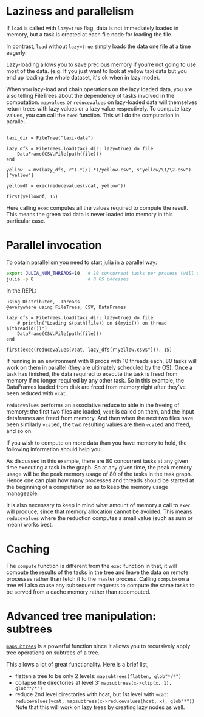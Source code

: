 # Laziness and parallelism

If `load` is called with `lazy=true` flag, data is not immediately loaded in memory, but a task is created at each file node for loading the file.

In contrast, `load` without `lazy=true` simply loads the data one file at a time eagerly.

Lazy-loading allows you to save precious memory if you're not going to use most of the data. (e.g. If you just want to look at yellow taxi data but you end up loading the whole dataset, it's ok when in lazy mode).

When you lazy-load and chain operations on the lazy loaded data, you are also telling FileTrees about the dependency of tasks involved in the computation. `mapvalues` or `reducevalues` on lazy-loaded data will themselves return trees with lazy values or a lazy value respectively. To compute lazy values, you can call the `exec` function. This will do the computation in parallel.

```julia:dir1

taxi_dir = FileTree("taxi-data")

lazy_dfs = FileTrees.load(taxi_dir; lazy=true) do file
    DataFrame(CSV.File(path(file)))
end
```

```julia:dir1
yellow′ = mv(lazy_dfs, r"(.*)/(.*)/yellow.csv", s"yellow/\1/\2.csv")["yellow"]
```

```julia:dir1
yellowdf = exec(reducevalues(vcat, yellow′))

first(yellowdf, 15)
```

Here calling `exec` computes all the values required to compute the result. This means the green taxi data is never loaded into memory in this particular case.

# Parallel invocation

To obtain parallelism you need to start julia in a parallel way:

```sh
export JULIA_NUM_THREADS=10   # 10 concurrent tasks per process (will use multi-threading)
julia -p 8                    # 8 OS pocesses
```

In the REPL:

```julia:cool
using Distributed, .Threads
@everywhere using FileTrees, CSV, DataFrames

lazy_dfs = FileTrees.load(taxi_dir; lazy=true) do file
    # println("Loading $(path(file)) on $(myid()) on thread $(threadid())")
    DataFrame(CSV.File(path(file)))
end

first(exec(reducevalues(vcat, lazy_dfs[r"yellow.csv$"])), 15)
```

If running in an environment with 8 procs with 10 threads each, 80 tasks will work on them in parallel (they are ultimately scheduled by the OS). Once a task has finished, the data required to execute the task is freed from memory if no longer required by any other task. So in this example, the DataFrames loaded from disk are freed from memory right after they've been reduced with `vcat`.

`reducevalues` performs an associative reduce to aide in the freeing of memory: the first two files are loaded, `vcat` is called on them, and the input dataframes are freed from memory. And then when the next two files have been similarly `vcat`ed, the two resulting values are then `vcat`ed and freed, and so on.

If you wish to compute on more data than you have memory to hold, the following information should help you:

As discussed in this example, there are 80 concurrent tasks at any given time executing a task in the graph. So at any given time, the peak memory usage will be the peak memory usage of 80 of the tasks in the task graph. Hence one can plan how many processes and threads should be started at the beginning of a computation so as to keep the memory usage manageable.

It is also necessary to keep in mind what amount of memory a call to `exec` will produce, since that memory allocation cannot be avoided. This means `reducevalues` where the reduction computes a small value (such as sum or mean) works best.

# Caching

The `compute` function is different from the `exec` function in that, it will compute the results of the tasks in the tree and leave the data on remote processes rather than fetch it to the master process. Calling `compute` on a tree will also cause any subsequent requests to compute the same tasks to be served from a cache memory rather than recomputed.


# Advanced tree manipulation: subtrees

[`mapsubtrees`](api/#mapsubtrees) is a powerful function since it allows you to recursively apply tree operations on subtrees of a tree.

This allows a lot of great functionality. Here is a brief list,

- flatten a tree to be only 2 levels:
    `mapsubtrees(flatten, glob"*/*")`
- collapse the directories at level 3:
    `mapsubtrees(x->clip(x, 1), glob"*/*")`
- reduce 2nd level directories with hcat, but 1st level with `vcat`:
    `reducevalues(vcat, mapsubtrees(x->reducevalues(hcat, x), glob"*"))`
  Note that this will work on lazy trees by creating lazy nodes as well.
